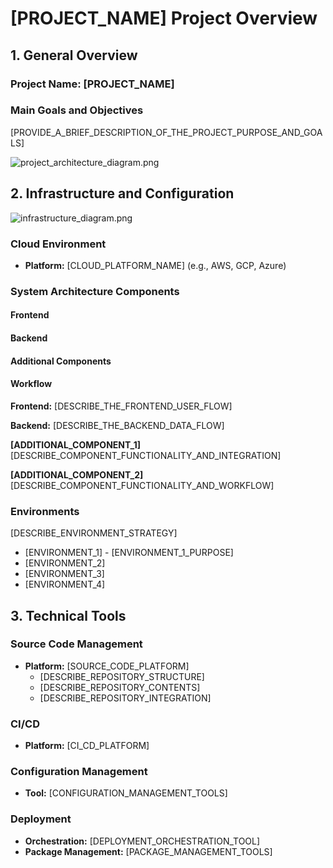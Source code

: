 # [PROJECT_NAME] Project Overview

## 1. General Overview

### Project Name: [PROJECT_NAME]

### Main Goals and Objectives
[PROVIDE_A_BRIEF_DESCRIPTION_OF_THE_PROJECT_PURPOSE_AND_GOALS]

![project_architecture_diagram.png](./images/project_architecture_diagram.png)

## 2. Infrastructure and Configuration
![infrastructure_diagram.png](./images/infrastructure_diagram.png)

### Cloud Environment
* **Platform:** [CLOUD_PLATFORM_NAME] (e.g., AWS, GCP, Azure)

### System Architecture Components

#### Frontend


#### Backend


#### Additional Components


#### Workflow

**Frontend:** [DESCRIBE_THE_FRONTEND_USER_FLOW]

**Backend:** [DESCRIBE_THE_BACKEND_DATA_FLOW]

**[ADDITIONAL_COMPONENT_1]** [DESCRIBE_COMPONENT_FUNCTIONALITY_AND_INTEGRATION]

**[ADDITIONAL_COMPONENT_2]** [DESCRIBE_COMPONENT_FUNCTIONALITY_AND_WORKFLOW]


### Environments
[DESCRIBE_ENVIRONMENT_STRATEGY]
* [ENVIRONMENT_1] - [ENVIRONMENT_1_PURPOSE]
* [ENVIRONMENT_2]
* [ENVIRONMENT_3]
* [ENVIRONMENT_4]

## 3. Technical Tools

### Source Code Management
* **Platform:** [SOURCE_CODE_PLATFORM]
	* [DESCRIBE_REPOSITORY_STRUCTURE]
  * [DESCRIBE_REPOSITORY_CONTENTS]
  * [DESCRIBE_REPOSITORY_INTEGRATION]

### CI/CD
* **Platform:** [CI_CD_PLATFORM]

### Configuration Management
* **Tool:** [CONFIGURATION_MANAGEMENT_TOOLS]

### Deployment
* **Orchestration:** [DEPLOYMENT_ORCHESTRATION_TOOL]
* **Package Management:** [PACKAGE_MANAGEMENT_TOOLS]